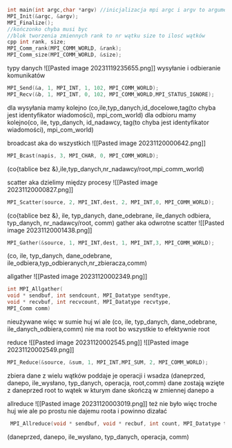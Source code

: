 
```cpp
int main(int argc,char *argv) //inicjalizacja mpi argc i argv to argumenty dawane w main 
MPI_Init(&argc, &argv);  
MPI_Finalize();
//kończonko chyba musi byc
//blok tworzenia zmiennych rank to nr wątku size to ilosć wątków 
cpp int rank, size;
MPI_Comm_rank(MPI_COMM_WORLD, &rank);
MPI_Comm_size(MPI_COMM_WORLD, &size);


```
typy danych 
![[Pasted image 20231119235655.png]] 
wysyłanie i odbieranie komunikatów 
```cpp
MPI_Send(&a, 1, MPI_INT, 1, 102, MPI_COMM_WORLD);
MPI_Recv(&b, 1, MPI_INT, 0, 102, MPI_COMM_WORLD,MPI_STATUS_IGNORE);
```
dla wysyłania mamy kolejno (co,ile,typ_danych,id_docelowe,tag(to chyba jest identyfikator wiadomości), mpi_com_world)
dla odbioru mamy kolejno(co, ile, typ_danych, id_nadawcy, tag(to chyba jest identyfikator wiadomości), mpi_com_world)

broadcast aka do wszystkich
![[Pasted image 20231120000642.png]]
```cpp
MPI_Bcast(napis, 3, MPI_CHAR, 0, MPI_COMM_WORLD);
```
(co{tablice bez &},ile,typ_danych,nr_nadawcy/root,mpi_comm_world)

scatter aka dzielimy między procesy 
![[Pasted image 20231120000827.png]]
```cpp
MPI_Scatter(source, 2, MPI_INT,dest, 2, MPI_INT,0, MPI_COMM_WORLD);
```
(co{tablice bez &}, ile, typ_danych, dane_odebrane, ile_danych odbiera, typ_danych, nr_nadawcy/root, comm)
gather aka odwrotne scatter 
![[Pasted image 20231120001438.png]]
```cpp
MPI_Gather(&source, 1, MPI_INT,dest, 1, MPI_INT,3, MPI_COMM_WORLD);
```
(co, ile, typ_danych, dane_odebrane, ile_odbiera,typ_odbieranych,nr_zbieracza,comm)

allgather 
![[Pasted image 20231120002349.png]]
```cpp
int MPI_Allgather(
void * sendbuf, int sendcount, MPI_Datatype sendtype,
void * recvbuf, int recvcount, MPI_Datatype recvtype,
MPI_Comm comm)
```
nieużywane więc w sumie huj wi ale (co, ile, typ_danych, dane_odebrane, ile_danych_odbiera,comm) nie ma root bo wszystkie to efektywnie root

reduce 
![[Pasted image 20231120002545.png]]
![[Pasted image 20231120002549.png]]
```cpp
MPI_Reduce(&source, &sum, 1, MPI_INT,MPI_SUM, 2, MPI_COMM_WORLD);
```
zbiera dane z wielu wątków poddaje je operacji i wsadza 
(daneprzed, danepo, ile_wysłano, typ_danych, operacja, root,comm)
dane zostają wzięte z daneprzed root to wątek w kturym dane skończą w zmiennej danepo a 


allreduce 
![[Pasted image 20231120003019.png]]
też nie było więc troche huj wie ale po prostu nie dajemu roota i powinno dizałać
```cpp
 MPI_Allreduce(void * sendbuf, void * recbuf, int count, MPI_Datatype type, int op, MPI_Comm comm)
```
(daneprzed, danepo, ile_wysłano, typ_danych, operacja, comm)